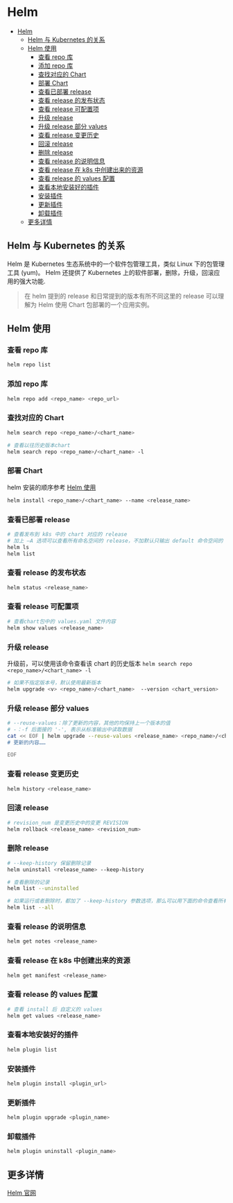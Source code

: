# Helm

- [Helm](#helm)
  - [Helm 与 Kubernetes 的关系](#helm-与-kubernetes-的关系)
  - [Helm 使用](#helm-使用)
    - [查看 repo 库](#查看-repo-库)
    - [添加 repo 库](#添加-repo-库)
    - [查找对应的 Chart](#查找对应的-chart)
    - [部署 Chart](#部署-chart)
    - [查看已部署 release](#查看已部署-release)
    - [查看 release 的发布状态](#查看-release-的发布状态)
    - [查看 release 可配置项](#查看-release-可配置项)
    - [升级 release](#升级-release)
    - [升级 release 部分 values](#升级-release-部分-values)
    - [查看 release 变更历史](#查看-release-变更历史)
    - [回滚 release](#回滚-release)
    - [删除 release](#删除-release)
    - [查看 release 的说明信息](#查看-release-的说明信息)
    - [查看 release 在 k8s 中创建出来的资源](#查看-release-在-k8s-中创建出来的资源)
    - [查看 release 的 values 配置](#查看-release-的-values-配置)
    - [查看本地安装好的插件](#查看本地安装好的插件)
    - [安装插件](#安装插件)
    - [更新插件](#更新插件)
    - [卸载插件](#卸载插件)
  - [更多详情](#更多详情)

## Helm 与 Kubernetes 的关系

Helm 是 Kubernetes 生态系统中的一个软件包管理工具，类似 Linux 下的包管理工具 (yum)。
Helm 还提供了 Kubernetes 上的软件部署，删除，升级，回滚应用的强大功能.

>在 helm 提到的 release 和日常提到的版本有所不同这里的 release 可以理解为 Helm 使用 Chart 包部署的一个应用实例。

## Helm 使用

### 查看 repo 库

```bash
helm repo list
```

### 添加 repo 库

```bash
helm repo add <repo_name> <repo_url>
```

### 查找对应的 Chart

```bash
helm search repo <repo_name>/<chart_name>

# 查看以往历史版本chart
helm search repo <repo_name>/<chart_name> -l
```

### 部署 Chart

helm 安装的顺序参考 [Helm 使用](https://helm.sh/zh/docs/intro/using_helm/)

```bash
helm install <repo_name>/<chart_name> --name <release_name>
```

### 查看已部署 release

```bash
# 查看发布到 k8s 中的 chart 对应的 release
# 加上 —A 选项可以查看所有命名空间的 release，不加默认只输出 default 命令空间的 release
helm ls
helm list
```

### 查看 release 的发布状态

```bash
helm status <release_name>
```

### 查看 release 可配置项

```bash
# 查看chart包中的 values.yaml 文件内容
helm show values <release_name>
```

### 升级 release

升级前，可以使用该命令查看该 chart 的历史版本 `helm search repo <repo_name>/<chart_name> -l`

```bash
# 如果不指定版本号，默认使用最新版本
helm upgrade <v> <repo_name>/<chart_name>  --version <chart_version>
```

### 升级 release 部分 values

```bash
# --reuse-values：除了更新的内容，其他的均保持上一个版本的值
# -：-f 后面接的 '-', 表示从标准输出中读取数据
cat << EOF | helm upgrade --reuse-values <release_name> <repo_name>/<chart_name> --version <chart_verison> -f -
# 更新的内容……

EOF
```

### 查看 release 变更历史

```bash
helm history <release_name>
```

### 回滚 release

```bash
# revision_num 是变更历史中的变更 REVISION
helm rollback <release_name> <revision_num>
```

### 删除 release

```bash
# --keep-history 保留删除记录
helm uninstall <release_name> --keep-history

# 查看删除的记录
helm list --uninstalled

# 如果运行或者删除时，都加了 --keep-history 参数选项，那么可以用下面的命令查看所有的历史 (包括失败，删除的)
helm list --all
```

### 查看 release 的说明信息

```bash
helm get notes <release_name>
```

### 查看 release 在 k8s 中创建出来的资源

```bash
helm get manifest <release_name>
```

### 查看 release 的 values 配置

```bash
# 查看 install 后 自定义的 values
helm get values <release_name>
```

### 查看本地安装好的插件

```bash
helm plugin list
```

### 安装插件

```bash
helm plugin install <plugin_url>
```

### 更新插件

```bash
helm plugin upgrade <plugin_name>
```

### 卸载插件

```bash
helm plugin uninstall <plugin_name>
```

## 更多详情

[Helm 官网](https://helm.sh/zh/docs/)
